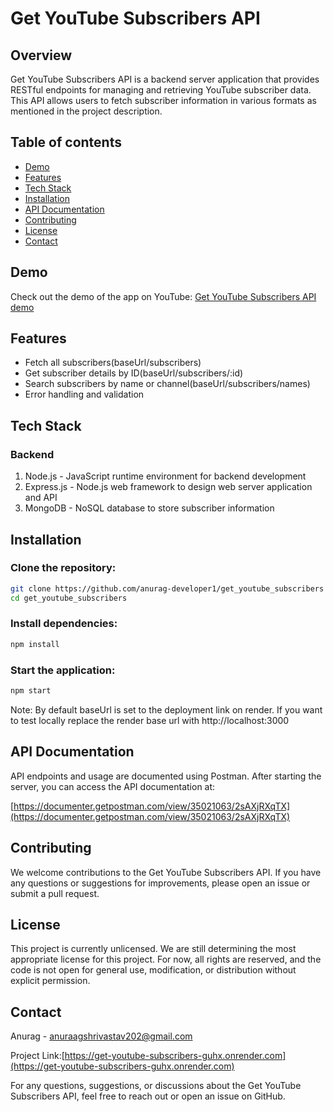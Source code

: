 # Get YouTube Subscribers API

## Overview
Get YouTube Subscribers API is a backend server application that provides RESTful endpoints for managing and retrieving YouTube subscriber data. This API allows users to fetch subscriber information in various formats as mentioned in the project description.

## Table of contents
- [Demo](#demo)
- [Features](#features)
- [Tech Stack](#tech-stack)
- [Installation](#installation)
- [API Documentation](#api-documentation)
- [Contributing](#contributing)
- [License](#license)
- [Contact](#contact)
  
## Demo
Check out the demo of the app on YouTube: [Get YouTube Subscribers API demo](https://youtu.be/jkuqSlSeBqQ?si=jKhojAevDm-cyW9Q)

## Features
- Fetch all subscribers(baseUrl/subscribers)
- Get subscriber details by ID(baseUrl/subscribers/:id)
- Search subscribers by name or channel(baseUrl/subscribers/names)
- Error handling and validation

## Tech Stack 
### Backend
1. Node.js - JavaScript runtime environment for backend development
2. Express.js - Node.js web framework to design web server application and API
3. MongoDB - NoSQL database to store subscriber information

## Installation
### Clone the repository:
```bash
git clone https://github.com/anurag-developer1/get_youtube_subscribers
cd get_youtube_subscribers
```

### Install dependencies:
```bash
npm install
```
### Start the application:
```bash
npm start
```
Note: By default baseUrl is set to the deployment link on render. If you want to test locally replace the render base url with http://localhost:3000

## API Documentation
API endpoints and usage are documented using Postman. After starting the server, you can access the API documentation at:

[https://documenter.getpostman.com/view/35021063/2sAXjRXqTX](https://documenter.getpostman.com/view/35021063/2sAXjRXqTX)

## Contributing
We welcome contributions to the Get YouTube Subscribers API. If you have any questions or suggestions for improvements, please open an issue or submit a pull request.

## License
This project is currently unlicensed. We are still determining the most appropriate license for this project. For now, all rights are reserved, and the code is not open for general use, modification, or distribution without explicit permission.
## Contact
Anurag - anuraagshrivastav202@gmail.com

Project Link:[https://get-youtube-subscribers-guhx.onrender.com](https://get-youtube-subscribers-guhx.onrender.com)

For any questions, suggestions, or discussions about the Get YouTube Subscribers API, feel free to reach out or open an issue on GitHub.

